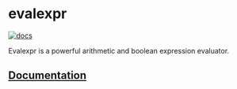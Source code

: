# evalexpr

[![docs](https://docs.rs/evalexpr/badge.svg?version=0.4.4 "docs")](https://docs.rs/evalexpr)

Evalexpr is a powerful arithmetic and boolean expression evaluator.

## [Documentation](https://docs.rs/evalexpr)

<!-- cargo-sync-readme -->